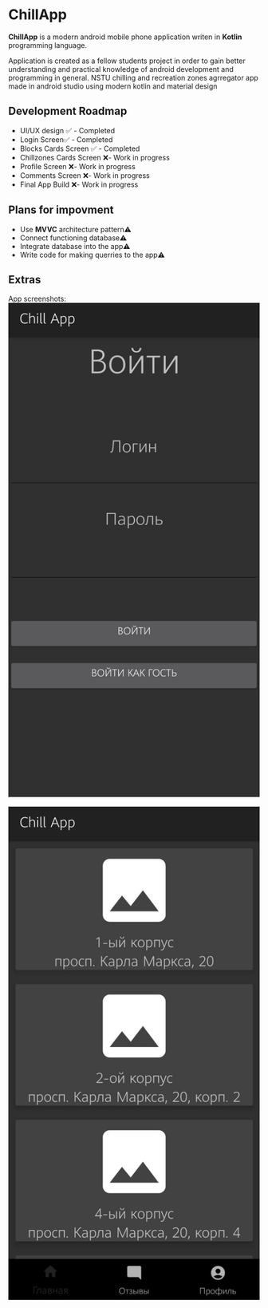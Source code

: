 <h1>ChillApp</h1>

**ChillApp** is a modern android mobile phone application writen in **Kotlin** programming language.

Application is created as a fellow students project in order to gain better understanding and practical knowledge of android development and programming in general.
NSTU chilling and recreation zones agrregator app made in android studio using modern kotlin and material design

<h2>Development Roadmap</h2>

- UI/UX design ✅ - Completed
- Login Screen✅ - Completed
- Blocks Cards Screen ✅ - Completed
- Chillzones Cards Screen ❌- Work in progress
- Profile Screen ❌- Work in progress
- Comments Screen ❌- Work in progress
- Final App Build ❌- Work in progress

<h2>Plans for impovment</h2>

- Use **MVVC** architecture pattern⚠️
- Connect functioning database⚠️
- Integrate database into the app⚠️
- Write code for making querries to the app⚠️

<h2>Extras</h2>

App screenshots: 
![Login Screen](https://github.com/aelksey/ChillApp/blob/master/screenshots/login.jpg)

![Blocks Screen](https://github.com/aelksey/ChillApp/blob/master/screenshots/blocks.jpg)

